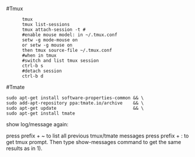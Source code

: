 
#Tmux
```
      tmux
      tmux list-sessions
      tmux attach-session -t #
      #enable mouse model: in ~/.tmux.conf
      setw -g mode-mouse on
      or setw -g mouse on
      then tmux source-file ~/.tmux.conf
      #when in tmux
      #switch and list tmux session
      ctrl-b s
      #detach session
      ctrl-b d
```      
      
      
#Tmate
```
sudo apt-get install software-properties-common && \
sudo add-apt-repository ppa:tmate.io/archive    && \
sudo apt-get update                             && \
sudo apt-get install tmate
```
show log/message again:

press prefix + ~ to list all previous tmux/tmate messages
press prefix + : to get tmux prompt. Then type show-messages command to get the same results as in 1).
